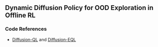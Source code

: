 ## Dynamic Diffusion Policy for OOD Exploration in Offline RL

### Code References
* [Diffusion-QL](https://github.com/Zhendong-Wang/Diffusion-Policies-for-Offline-RL/tree/master) and [Diffusion-EQL](https://github.com/ruoqizzz/entropy-offlineRL/tree/main)
